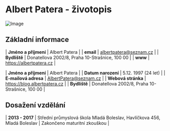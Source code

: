 Albert Patera - životopis
=====
![Image](https://upload.albertpatera.cz/logo.png)

Základní informace
---
| **Jméno a příjmení** | Albert Patera |
| **email** | albertpatera@seznam.cz |
| **Bydliště** | Donatellova 2002/8, Praha 10-Strašnice, 100 00 |
| **www** | https://albertpatera.cz |
     
| **Jméno a příjmení** | Albert Patera |
| **Datum narození** | 5.12. 1997 (24 let) |
| **E-mailová adresa** | AlbertPatera@seznam.cz |
| **Webová stránka** | https://blog.albertpatera.cz |
| **Bydliště** | Donatellova 2002/8, Praha 10- Strašnice, 100 00 |

 

Dosažení vzdělání 
---
| **2013 - 2017** | Střední průmyslová škola Mladá Boleslav, Havlíčkova 456, Mladá Boleslav | Zakončeno maturitní zkouškou |
